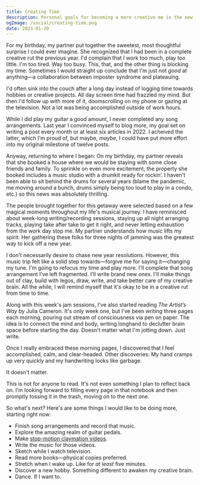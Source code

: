 ```yaml
---
title: Creating Time
description: Personal goals for becoming a more creative me in the new year.
ogImage: /social/creating-time.png
date: 2023-01-20
---
```


For my birthday, my partner put together the sweetest, most thoughtful surprise I could ever imagine. She recognized that I had been in a complete creative rut the previous year. I'd complain that I work too much, play too little. I'm too tired. Way too busy. This, that, and the other thing is blocking my time. Sometimes I would straight up conclude that I'm just not _good_ at anything—a collaboration between imposter syndrome and plateauing.

I'd often sink into the couch after a long day instead of logging time towards hobbies or creative projects. All day screen time had frazzled my mind. But then I'd follow up with more of it, doomscrolling on my phone or gazing at the television. Not a lot was being accomplished outside of work hours.

While I did play my guitar a good amount, I never completed any song arrangements. Last year I convinced myself to blog more, my goal set on writing a post every month or at least six articles in 2022. I acheived the latter, which I'm proud of, but maybe, _maybe_, I could have put more effort into my original milestone of twelve posts.

Anyway, returning to where I began: On my birthday, my partner reveals that she booked a house where we would be staying with some close friends and family. To sprinkle on even more excitement, the property she booked includes a music studio with a drumkit ready for rockin’. I haven't been able to sit behind the drums for several years (blame the pandemic, me moving around a bunch, drums simply being too loud to play in a condo, etc.) so this news was absolutely thrilling.

The people brought together for this getaway were selected based on a few magical moments throughout my life's musical journey. I have reminisced about week-long writing/recording sessions, staying up all night arranging tracks, playing take after take to get it right, and never letting exhaustion from the work day stop me. My partner understands how music lifts my spirit. Her gathering these folks for three nights of jamming was the greatest way to kick off a new year.

I don't necessarily desire to chase new year resolutions. However, this music trip felt like a solid step towards—forgive me for saying it—changing my tune. I'm going to refocus my time and play more. I'll complete that song arrangement I've left fragmented. I'll write brand new ones. I'll make things out of clay, build with legos, draw, write, and take better care of my creative brain. All the while, I will remind myself that it's okay to be in a creative rut from time to time.

Along with this week's jam sessions, I've also started reading _The Artist’s Way_ by Julia Cameron. It's only week one, but I've been writing three pages each morning, pouring out stream of consciousness via pen on paper. The idea is to connect the mind and body, writing longhand to declutter brain space before starting the day. Doesn't matter what I'm jotting down. Just write.

Once I really embraced these morning pages, I discovered that I feel accomplished, calm, and clear-headed. Other discoveries: My hand cramps up very quickly and my handwriting looks like garbage.

It doesn't matter.

This is not for anyone to read. It's not even something I plan to reflect back on. I'm looking forward to filling every page in that notebook and then promptly tossing it in the trash, moving on to the next one.

So what's next? Here's are some things I would like to be doing more, starting right now:

- Finish song arrangements and record that music.
- Explore the amazing realm of guitar pedals.
- Make [stop-motion claymation videos](https://youtu.be/2jqKiVHS6x4).
- Write the music for those videos.
- Sketch while I watch television.
- Read more books—physical copies preferred.
- Stretch when I wake up. Like for _at least_ five minutes.
- Discover a new hobby. Something different to awaken my creative brain.
- Dance. If I want to.